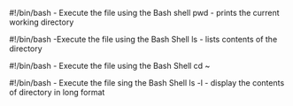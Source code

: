 #!/bin/bash - Execute the file using the Bash shell
pwd - prints the current working directory

#!/bin/bash -Execute the file using the Bash Shell
ls - lists contents of the directory

#!/bin/bash - Execute the file using the Bash Shell
 cd ~

#!/bin/bash - Execute the file sing the Bash Shell
ls -l - display the contents of directory in long format

